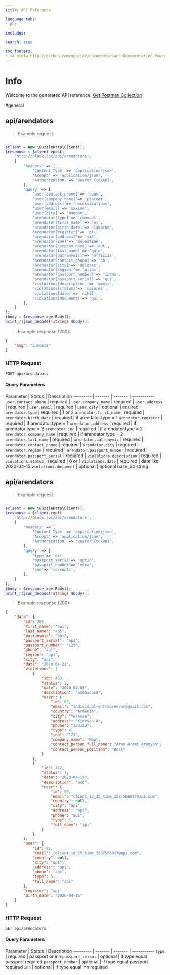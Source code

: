 ```yaml
---
title: API Reference

language_tabs:
- php

includes:

search: true

toc_footers:
- <a href='http://github.com/mpociot/documentarian'>Documentation Powered by Documentarian</a>
---
```

<!-- START_INFO -->
# Info

Welcome to the generated API reference.
[Get Postman Collection](http://black.loc/docs/collection.json)

<!-- END_INFO -->

#general


<!-- START_97706d28f14d0a8cf5c04d5ec5479575 -->
## api/arendators
> Example request:

```php

$client = new \GuzzleHttp\Client();
$response = $client->post(
    'http://black.loc/api/arendators',
    [
        'headers' => [
            'Content-Type' => 'application/json',
            'Accept' => 'application/json',
            'Authorization' => 'Bearer {token}',
        ],
        'query' => [
            'user[contact_phone]'=> 'quam',
            'user[company_name]'=> 'placeat',
            'user[address]'=> 'necessitatibus',
            'user[email]'=> 'maxime',
            'user[city]'=> 'magnam',
            'arendator[type]'=> 'commodi',
            'arendator[first_name]'=> 'et',
            'arendator[birth_date]'=> 'laborum',
            'arendator[register]'=> 'et',
            'arendator[address]'=> 'sit',
            'arendator[inn]'=> 'molestiae',
            'arendator[company_name]'=> 'aut',
            'arendator[last_name]'=> 'quia',
            'arendator[patronymic]'=> 'officiis',
            'arendator[contact_phone]'=> 'ab',
            'arendator[city]'=> 'dolores',
            'arendator[region]'=> 'alias',
            'arendator[passport_number]'=> 'ipsam',
            'arendator[passport_serial]'=> 'qui',
            'violations[description]'=> 'omnis',
            'violations[status]'=> 'maiores',
            'violations[date]'=> 'nihil',
            'violations[document]'=> 'qui',
        ],
    ]
);
$body = $response->getBody();
print_r(json_decode((string) $body));
```


> Example response (200):

```json
{
    "msg": "Success"
}
```

### HTTP Request
`POST api/arendators`

#### Query Parameters

Parameter | Status | Description
--------- | ------- | ------- | -----------
    `user.contact_phone` |  required  | 
    `user.company_name` |  required  | 
    `user.address` |  required  | 
    `user.email` |  required  | 
    `user.city` |  optional  | equired
    `arendator.type` |  required  | 1 or 2
    `arendator.first_name` |  required  | 
    `arendator.birth_date` |  required  | if   arendator.type = 1
    `arendator.register` |  required  | if   arendator.type = 1
    `arendator.address` |  required  | if   arendator.type = 2
    `arendator.inn` |  required  | if   arendator.type = 2
    `arendator.company_name` |  required  | if   arendator.type = 2
    `arendator.last_name` |  required  | 
    `arendator.patronymic` |  required  | 
    `arendator.contact_phone` |  required  | 
    `arendator.city` |  required  | 
    `arendator.region` |  required  | 
    `arendator.passport_number` |  required  | 
    `arendator.passport_serial` |  required  | 
    `violations.description` |  required  | 
    `violations.status` |  required  | 0 or 1
    `violations.date` |  required  | date like 2020-04-15
    `violations.document` |  optional  | optional base_64 string

<!-- END_97706d28f14d0a8cf5c04d5ec5479575 -->

<!-- START_0edbb0df171b5a423ddb7fd4fc5f05be -->
## api/arendators
> Example request:

```php

$client = new \GuzzleHttp\Client();
$response = $client->get(
    'http://black.loc/api/arendators',
    [
        'headers' => [
            'Content-Type' => 'application/json',
            'Accept' => 'application/json',
            'Authorization' => 'Bearer {token}',
        ],
        'query' => [
            'type'=> 'ex',
            'passport_serial'=> 'optio',
            'passport_number'=> 'vero',
            'inn'=> 'corrupti',
        ],
    ]
);
$body = $response->getBody();
print_r(json_decode((string) $body));
```


> Example response (200):

```json
{
    "data": {
        "id": 205,
        "first_name": "api",
        "last_name": "api",
        "patronymic": "api",
        "passport_serial": "api",
        "passport_number": "123",
        "phone": "api",
        "region": "api",
        "city": "api",
        "date": "2020-04-22",
        "violetions": [
            {
                "id": 483,
                "status": 1,
                "date": "2020-04-03",
                "description": "asdasdasd",
                "user": {
                    "id": 63,
                    "email": "individual-entrepreneur@gmail.com",
                    "country": "Armenia",
                    "city": "Yerevan",
                    "address": "Kievyan 8",
                    "phone": "123123",
                    "type": 4,
                    "inn": "123",
                    "company_name": "Map",
                    "contact_person_full_name": "Aram Arami Aramyan",
                    "contact_person_position": "Boss"
                }
            },
            {
                "id": 482,
                "status": 1,
                "date": "2020-04-15",
                "description": "asd",
                "user": {
                    "id": 95,
                    "email": "client_id_25_time_1587566017@api.com",
                    "country": null,
                    "city": "api",
                    "address": "api",
                    "phone": "api",
                    "type": 5,
                    "full_name": "api"
                }
            }
        ],
        "user": {
            "id": 95,
            "email": "client_id_25_time_1587566017@api.com",
            "country": null,
            "city": "api",
            "address": "api",
            "phone": "api",
            "type": 5,
            "full_name": "api"
        },
        "register": "api",
        "birth_date": "2020-04-15"
    }
}
```

### HTTP Request
`GET api/arendators`

#### Query Parameters

Parameter | Status | Description
--------- | ------- | ------- | -----------
    `type` |  required  | passport or inn
    `passport_serial` |  optional  | if type equal passport required
    `passport_number` |  optional  | if type equal passport required
    `inn` |  optional  | if type equal inn required

<!-- END_0edbb0df171b5a423ddb7fd4fc5f05be -->


